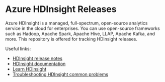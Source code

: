 # Azure HDInsight Releases

Azure HDInsight is a managed, full-spectrum, open-source analytics service in the cloud for enterprises. You can use open-source frameworks such as Hadoop, Apache Spark, Apache Hive, LLAP, Apache Kafka, and more. This repository is offered for tracking HDInsight releases. 

Useful links:
- [HDInsight release notes](https://github.com/hdinsight/release-notes/releases)
- [HDInsight documentation](https://docs.microsoft.com/azure/hdinsight/)
- [Learn HDInsight](https://docs.microsoft.com/en-us/learn/paths/build-oss-analytical-solutions-az-hdinsight/)
- [Troubleshooting HDInsight common problems](https://github.com/hdinsight/hdinsight.github.io)
